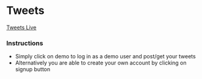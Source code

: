 # Tweets

[Tweets Live](https://tweet-duco.herokuapp.com/)

### Instructions
  * Simply click on demo to log in as a demo user and post/get your tweets
  * Alternatively you are able to create your own account by clicking on signup button
